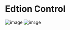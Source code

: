 # Edtion Control
![image](https://github.com/user-attachments/assets/c976c1ba-5a26-422a-af73-248fb402e22c)
![image](https://github.com/user-attachments/assets/ae753ebb-99ab-4071-866c-357cf22db09c)

